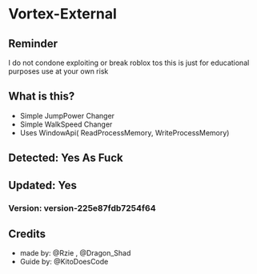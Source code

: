 # Vortex-External

 ## Reminder

I do not condone exploiting or break roblox tos
this is just for educational purposes
use at your own risk

## What is this?
- Simple JumpPower Changer
- Simple WalkSpeed Changer
- Uses WindowApi( ReadProcessMemory, WriteProcessMemory)

## Detected: Yes As Fuck


## Updated: Yes
### Version: version-225e87fdb7254f64


## Credits

- made by: @Rzie , @Dragon_Shad
- Guide by: @KitoDoesCode
